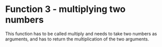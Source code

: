 
# Function 3 - multiplying two numbers

This function has to be called multiply and needs to take two numbers as arguments, and has to return the multiplication of the two arguments.
